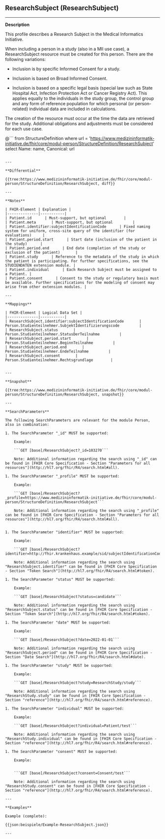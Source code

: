 ## ResearchSubject (ResearchSubject)

---

**Description**

This profile describes a Research Subject in the Medical Informatics Initiative.

When including a person in a study (also in a MII use case), a ResearchSubject resource must be created for this person. There are the following variations:

* Inclusion is by specific Informed Consent for a study.

* Inclusion is based on Broad Informed Consent.

* Inclusion is based on a specific legal basis (special law such as State Hospital Act, Infection Protection Act or Cancer Registry Act). This applies equally to the individuals in the study group, the control group and any form of reference population for which personal (or person-related) individual data are included in calculations.

The creation of the resource must occur at the time the data are retrieved for the study. Additional obligations and adjustments must be considered for each use case.

@```
from StructureDefinition where url = 'https://www.medizininformatik-initiative.de/fhir/core/modul-person/StructureDefinition/ResearchSubject' select Name: name, Canonical: url
```

---

**Differential**

{{tree:https://www.medizininformatik-initiative.de/fhir/core/modul-person/StructureDefinition/ResearchSubject, diff}}

---

**Notes**

| FHIR-Element | Explanation |
|--------------|-----------|
| Patient.id      | Must-support, but optional        |
| Patient.meta       | Must-support, but optional         |
| Patient.identifier:subjectIdentificationCode      | Fixed naming system for uniform, cross-site query of the identifier (for evaluations)     |
| Patient.period.start      | Start date (inclusion of the patient in the study)      |
| Patient.period.end      | End date (completion of the study or exclusion of the patient)       |
| Patient.study      | Reference to the metadata of the study in which the patient is participating. For further specifications, see the STUDIENDATEN extension module. |
| Patient.individual      | Each Research Subject must be assigned to a Patient. |
| Patient.consent      | Consent to the study or regulatory basis must be available. Further specifications for the modeling of consent may arise from other extension modules. |

---

**Mappings**

| FHIR-Element | Logical Data Set |
|--------------|-----------|
| ResearchSubject.identifier:subjectIdentificationCode       | Person.Studienteilnehmer.SubjektIdentifizierungscode         |
| ResearchSubject.status       | Person.Studienteilnehmer.StatusDerTeilnahme         |
| ResearchSubject.period.start       | Person.Studienteilnehmer.BeginnTeilnahme         |
| ResearchSubject.period.end       | Person.Studienteilnehmer.EndeTeilnahme         |
| ResearchSubject.consent       | Person.Studienteilnehmer.Rechtsgrundlage        |


---

**Snapshot**

{{tree:https://www.medizininformatik-initiative.de/fhir/core/modul-person/StructureDefinition/ResearchSubject, snapshot}}

---

**SearchParameters**

The following SearchParameters are relevant for the module Person, also in combination:

1. The SearchParameter "_id" MUST be supported:

    Example:

    ```GET [base]/ResearchSubject?_id=103270```

    Note: Additional information regarding the search using "_id" can be found in [FHIR Core Specification - Section "Parameters for all resources"](http://hl7.org/fhir/R4/search.html#all).

1. The SearchParameter "_profile" MUST be supported:

    Example:

    ```GET [base]/ResearchSubject?_profile=https://www.medizininformatik-initiative.de/fhir/core/modul-person/StructureDefinition/ResearchSubject```

    Note: Additional information regarding the search using "_profile" can be found in [FHIR Core Specification - Section "Parameters for all resources"](http://hl7.org/fhir/R4/search.html#all).


1. The SearchParameter "identifier" MUST be supported:

    Example:

    ```GET [base]/ResearchSubject?identifier=http://fhir.krankenhaus.example/sid/subjectIdentificationCode|1032702```

    Note: Additional information regarding the search using "ResearchSubject.identifier" can be found in [FHIR Core Specification - Section "Token Search"](http://hl7.org/fhir/R4/search.html#token).

1. The SearchParameter "status" MUST be supported:

    Example:

    ```GET [base]/ResearchSubject?status=candidate```

    Note: Additional information regarding the search using "ResearchSubject.status" can be found in [FHIR Core Specification - Section "Token Search"](http://hl7.org/fhir/R4/search.html#token).

1. The SearchParameter "date" MUST be supported:

    Example:

    ```GET [base]/ResearchSubject?date=2022-01-01```

    Note: Additional information regarding the search using "ResearchSubject.period" can be found in [FHIR Core Specification - Section "Date Search"](http://hl7.org/fhir/R4/search.html#date).

1. The SearchParameter "study" MUST be supported:

    Example:

    ```GET [base]/ResearchSubject?study=ResearchStudy/study```

    Note: Additional information regarding the search using "ResearchStudy.study" can be found in [FHIR Core Specification - Section "reference"](http://hl7.org/fhir/R4/search.html#reference).

1. The SearchParameter "individual" MUST be supported:

    Example:

    ```GET [base]/ResearchSubject?individual=Patient/test```

    Note: Additional information regarding the search using "ResearchStudy.individual" can be found in [FHIR Core Specification - Section "reference"](http://hl7.org/fhir/R4/search.html#reference).

1. The SearchParameter "consent" MUST be supported:

    Example:


    ```GET [base]/ResearchSubject?consent=Consent/test```

    Note: Additional information regarding the search using "ResearchStudy.consent" can be found in [FHIR Core Specification - Section "reference"](http://hl7.org/fhir/R4/search.html#reference).

---

**Examples**

Example (complete):

{{json:beispiele/Example-ResearchSubject.json}}

---